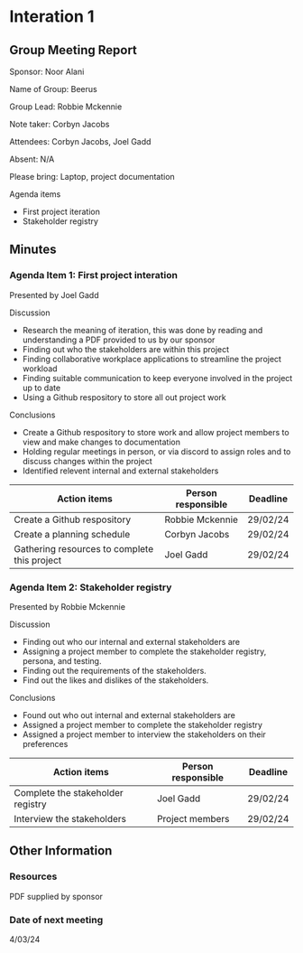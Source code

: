 # Interation 1

## Group Meeting Report

Sponsor: Noor Alani

Name of Group: Beerus

Group Lead: Robbie Mckennie

Note taker: Corbyn Jacobs

Attendees: Corbyn Jacobs, Joel Gadd

Absent: N/A

Please bring: Laptop, project documentation

Agenda items
 - First project iteration
 - Stakeholder registry

## Minutes

### Agenda Item 1: First project interation

Presented by Joel Gadd

Discussion
 - Research the meaning of iteration, this was done by reading and understanding a PDF provided to us by our sponsor
 - Finding out who the stakeholders are within this project
 - Finding collaborative workplace applications to streamline the project workload
 - Finding suitable communication to keep everyone involved in the project up to date
 - Using a Github respository to store all out project work

Conclusions
 - Create a Github respository to store work and allow project members to view and make changes to documentation
 - Holding regular meetings in person, or via discord to assign roles and to discuss changes within the project
 - Identified relevent internal and external stakeholders

|Action items|Person responsible|Deadline|
|-|-|-|
|Create a Github respository|Robbie Mckennie|29/02/24|
|Create a planning schedule|Corbyn Jacobs|29/02/24|
|Gathering resources to complete this project|Joel Gadd|29/02/24|

### Agenda Item 2: Stakeholder registry

Presented by Robbie Mckennie

Discussion
 - Finding out who our internal and external stakeholders are
 - Assigning a project member to complete the stakeholder registry, persona, and testing.
 - Finding out the requirements of the stakeholders.
 - Find out the likes and dislikes of the stakeholders.

Conclusions
 - Found out who out internal and external stakeholders are
 - Assigned a project member to complete the stakeholder registry
 - Assigned a project member to interview the stakeholders on their preferences

|Action items|Person responsible|Deadline|
|-|-|-|
|Complete the stakeholder registry|Joel Gadd|29/02/24|
|Interview the stakeholders|Project members|29/02/24|

## Other Information

### Resources

PDF supplied by sponsor

### Date of next meeting

4/03/24
